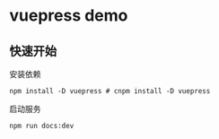 # vuepress demo

## 快速开始

安装依赖

```
npm install -D vuepress # cnpm install -D vuepress
```

启动服务


```
npm run docs:dev
```


